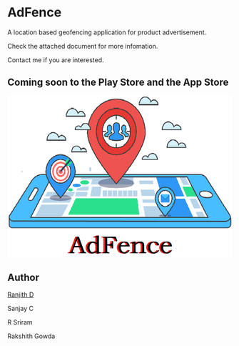 # AdFence
A location based geofencing application for product advertisement.

Check the attached document for more infomation.

Contact me if you are interested.

## Coming soon to the Play Store and the App Store

<img src="adfence.png">

## Author

[Ranjith D](https://github.com/Ranjith-D)

Sanjay C

R Sriram

Rakshith Gowda
